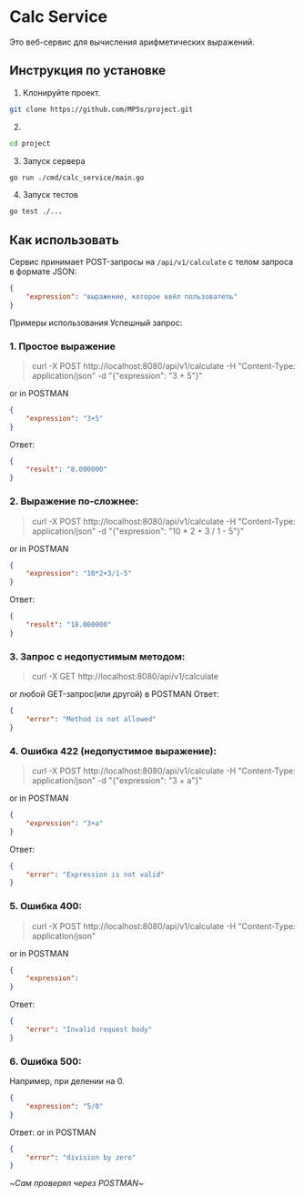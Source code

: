 # Calc Service

Это веб-сервис для вычисления арифметических выражений.

## Инструкция по установке

1. Клонируйте проект.
```bash
git clone https://github.com/MP5s/project.git
```
2.
```bash
cd project
```

3. Запуск сервера

```bash
go run ./cmd/calc_service/main.go
```
4. Запуск тестов

```bash
go test ./...
```

## Как использовать

Сервис принимает POST-запросы на `/api/v1/calculate` с телом запроса в формате JSON:

```json
{
    "expression": "выражение, которое ввёл пользователь"
}
```
Примеры использования
Успешный запрос:
### 1. Простое выражение
> curl -X POST http://localhost:8080/api/v1/calculate -H "Content-Type: application/json" -d "{\"expression\": \"3 + 5\"}"

or in POSTMAN
```json
{
    "expression": "3+5"
}
```
Ответ:
```json
{
    "result": "8.000000"
}
```
### 2. Выражение по-сложнее:
> curl -X POST http://localhost:8080/api/v1/calculate -H "Content-Type: application/json" -d "{\"expression\": \"10 * 2 + 3 / 1 - 5\"}"

or in POSTMAN
```json
{
    "expression": "10*2+3/1-5"
}
```
Ответ:
```json
{
    "result": "18.000000"
}
```
### 3. Запрос с недопустимым методом:
> curl -X GET http://localhost:8080/api/v1/calculate

or любой GET-запрос(или другой) в POSTMAN
Ответ:
```json
{
    "error": "Method is not allowed"
}
```
### 4. Ошибка 422 (недопустимое выражение):

> curl -X POST http://localhost:8080/api/v1/calculate -H "Content-Type: application/json" -d "{\"expression\": \"3 + a\"}"

or in POSTMAN
```json
{
    "expression": "3+a"
}
```
Ответ:
```json
{
    "error": "Expression is not valid"
}
```
### 5. Ошибка 400:
> curl -X POST http://localhost:8080/api/v1/calculate -H "Content-Type: application/json"

or in POSTMAN
```json
{
    "expression":
}
```
Ответ:
```json
{
    "error": "Invalid request body"
}
```
### 6. Ошибка 500:
Например, при делении на 0.
```json
{
    "expression": "5/0"
}
```
Ответ:
or in POSTMAN
```json
{
    "error": "division by zero"
}
```
~_Сам проверял через POSTMAN_~
